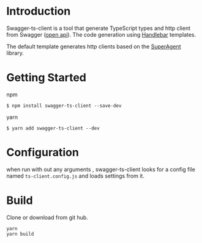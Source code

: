 # Introduction 
Swagger-ts-client is a tool that generate TypeScript types and  http client from Swagger ([open api](https://www.openapis.org/)). The code generation using [Handlebar](http://handlebarsjs.com/) templates.

The default template generates http clients based on the [SuperAgent](http://visionmedia.github.io/superagent/) library.

# Getting Started
npm 
```
$ npm install swagger-ts-client --save-dev
```
yarn 
```
$ yarn add swagger-ts-client --dev
```
# Configuration
when run with out any arguments , swagger-ts-client looks for a config file named ```ts-client.config.js``` and loads settings from it.

# Build 
Clone or download from git hub.
```
yarn
yarn build
```


